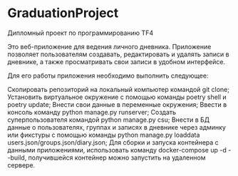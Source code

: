 # GraduationProject
Дипломный проект по программированию TF4

Это веб-приложение для ведения личного дневника. Приложение позволяет пользователям создавать, редактировать и удалять записи в дневнике, а также просматривать свои записи в удобном интерфейсе.

Для его работы приложения необходимо выполнить следующее:

Скопировать репозиторий на локальный компьютер командой git clone;
Установить виртуальное окружение с помощью команды poetry shell и poetry update;
Внести свои данные в переменные окружения;
Ввести в консоль команду python manage.py runserver;
Создать суперпользователя командой python manage.py csu;
Внести в БД данные о пользователях, группах и записях в дневнике через админку или фикстуры с помощью команды python manage.py loaddata users.json/groups.json/diary.json;
Для сборки и запуска контейнера с данными приложениями, использовать команду docker-compose up -d --build, получившейся контейнер можно запустить на удаленном сервере.
